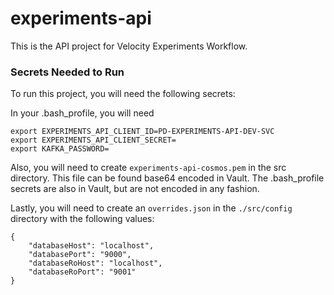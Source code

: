 # experiments-api
This is the API project for Velocity Experiments Workflow.

### Secrets Needed to Run
To run this project, you will need the following secrets:

In your .bash_profile, you will need
```
export EXPERIMENTS_API_CLIENT_ID=PD-EXPERIMENTS-API-DEV-SVC
export EXPERIMENTS_API_CLIENT_SECRET=
export KAFKA_PASSWORD=
```

Also, you will need to create `experiments-api-cosmos.pem` in the src directory. This file can be found base64 encoded in Vault. The .bash_profile secrets are also in Vault, but are not encoded in any fashion.

Lastly, you will need to create an `overrides.json` in the `./src/config` directory with the following values: 
```
{
    "databaseHost": "localhost",
    "databasePort": "9000",
    "databaseRoHost": "localhost",
    "databaseRoPort": "9001"
}
```